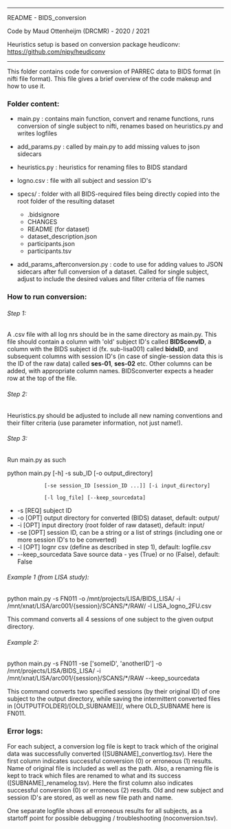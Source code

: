 ------------------------

README - BIDS_conversion

Code by Maud Ottenheijm (DRCMR) - 2020 / 2021

Heuristics setup is based on conversion package heudiconv: https://github.com/nipy/heudiconv

------------------------

This folder contains code for conversion of PARREC data to BIDS format (in nifti file format).
This file gives a brief overview of the code makeup and how to use it.


### Folder content:

- main.py			: contains main function, convert and rename functions, runs conversion of single subject to nifti, renames based on heuristics.py and writes logfiles
- add_params.py		: called by main.py to add missing values to json sidecars
- heuristics.py		: heuristics for renaming files to BIDS standard
- logno.csv			: file with all subject and session ID's

- specs/			: folder with all BIDS-required files being directly copied into the root folder of the resulting dataset
	- .bidsignore
	- CHANGES
	- README (for dataset)
	- dataset_description.json
	- participants.json
	- participants.tsv

- add_params_afterconversion.py	: code to use for adding values to JSON sidecars after full conversion of a dataset. Called for single subject, adjust to include the desired values and filter criteria of file names



### How to run conversion:


###### Step 1: 
A .csv file with all log nrs should be in the same directory as main.py. This file should contain a column with 'old' subject ID's called **BIDSconvID**, a column with the BIDS subject id (fx. sub-lisa001) called **bidsID**, and subsequent columns with session ID's (in case of single-session data this is the ID of the raw data) called **ses-01**, **ses-02** etc. Other columns can be added, with appropriate column names. BIDSconverter expects a header row at the top of the file.


###### Step 2: 
Heuristics.py should be adjusted to include all new naming conventions and their filter criteria (use parameter information, not just name!).


###### Step 3: 
Run main.py as such

python main.py [-h] -s sub_ID [-o output_directory]

				[-se session_ID [session_ID ...]] [-i input_directory]

				[-l log_file] [--keep_sourcedata]

- -s	[REQ]	subject ID
- -o	[OPT]	output directory for converted (BIDS) dataset, default: output/
- -i	[OPT]	input directory (root folder of raw dataset), default: input/
- -se	[OPT]	session ID, can be a string or a list of strings (including one or more session ID's to be converted)
- -l	[OPT]	lognr csv (define as described in step 1), default: logfile.csv
- --keep_sourcedata     Save source data - yes (True) or no (False), default: False


###### Example 1 (from LISA study):
python main.py -s FN011 -o /mnt/projects/LISA/BIDS_LISA/ -i /mnt/xnat/LISA/arc001/{session}/SCANS/*/RAW/ -l LISA_logno_2FU.csv

This command converts all 4 sessions of one subject to the given output directory.

###### Example 2:
python main.py -s FN011 -se ['someID', 'anotherID'] -o /mnt/projects/LISA/BIDS_LISA/ -i /mnt/xnat/LISA/arc001/{session}/SCANS/*/RAW --keep_sourcedata

This command converts two specified sessions (by their original ID) of one subject to the output directory, while saving the intermittent converted files in [OUTPUTFOLDER]/[OLD_SUBNAME]]/, where OLD_SUBNAME here is FN011.



### Error logs:

For each subject, a conversion log file is kept to track which of the original data was successfully converted ([SUBNAME]_convertlog.tsv). Here the first column indicates successful conversion (0) or erroneous (1) results. Name of original file is included as well as the path.
Also, a renaming file is kept to track which files are renamed to what and its success ([SUBNAME]_renamelog.tsv). Here the first column also indicates successful conversion (0) or erroneous (2) results. Old and new subject and session ID's are stored, as well as new file path and name.

One separate logfile shows all erroneous results for all subjects, as a startoff point for possible debugging / troubleshooting (noconversion.tsv).

